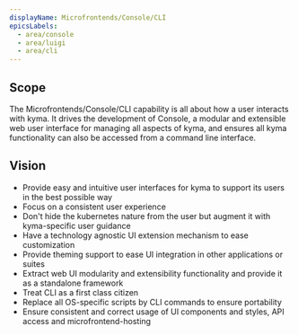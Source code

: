 ```yaml
---
displayName: Microfrontends/Console/CLI
epicsLabels:
  - area/console
  - area/luigi
  - area/cli
---
```


## Scope

The Microfrontends/Console/CLI capability is all about how a user interacts with kyma. It drives the development of Console, a modular and extensible web user interface for managing all aspects of kyma, and ensures all kyma functionality can also be accessed from a command line interface.

## Vision

- Provide easy and intuitive user interfaces for kyma to support its users in the best possible way
- Focus on a consistent user experience
- Don't hide the kubernetes nature from the user but augment it with kyma-specific user guidance
- Have a technology agnostic UI extension mechanism to ease customization
- Provide theming support to ease UI integration in other applications or suites
- Extract web UI modularity and extensibility functionality and provide it as a standalone framework
- Treat CLI as a first class citizen
- Replace all OS-specific scripts by CLI commands to ensure portability
- Ensure consistent and correct usage of UI components and styles, API access and microfrontend-hosting
